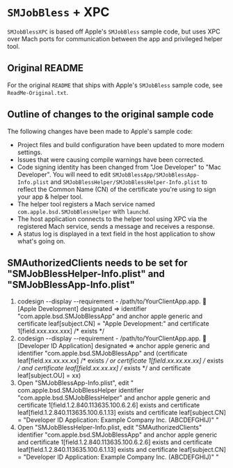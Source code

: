 # `SMJobBless` + XPC #

`SMJobBlessXPC` is based off Apple's `SMJobBless` sample code, but uses XPC over Mach ports for communication between the app and privileged helper tool.

## Original README ##

For the original `README` that ships with Apple's `SMJobBless` sample code, see `ReadMe-Original.txt`.

## Outline of changes to the original sample code ##

The following changes have been made to Apple's sample code:

* Project files and build configuration have been updated to more modern settings.
* Issues that were causing compile warnings have been corrected.
* Code signing identity has been changed from "Joe Developer" to "Mac Developer". You will need to edit `SMJobBlessApp/SMJobBlessApp-Info.plist` and `SMJobBlessHelper/SMJobBlessHelper-Info.plist` to reflect the Common Name (CN) of the certificate you're using to sign your app & helper tool.
* The helper tool registers a Mach service named `com.apple.bsd.SMJobBlessHelper` with `launchd`.
* The host application connects to the helper tool using XPC via the registered Mach service, sends a message and receives a response.
* A status log is displayed in a text field in the host application to show what's going on.

## SMAuthorizedClients needs to be set for "SMJobBlessHelper-Info.plist" and "SMJobBlessApp-Info.plist"
  1. codesign --display --requirement - /path/to/YourClientApp.app. 🔑 [Apple Development]
     designated => identifier "com.apple.bsd.SMJobBlessApp" and anchor apple generic and certificate leaf[subject.CN] = "Apple Development:" and      certificate 1[field.xxx.xxx.xxx] /* exists */
  2. codesign --display --requirement - /path/to/YourClientApp.app. 🔑 [Developer ID Application]
     designated => anchor apple generic and identifier "com.apple.bsd.SMJobBlessApp" and (certificate leaf[field.xx.xx.xx.xx] /*     exists */       or certificate 1[field.xx.xx.xx.xx] /* exists */ and certificate leaf[field.xx.xx.xx] /* exists */   and certificate leaf[subject.OU] = xx)
  3. Open "SMJobBlessApp-Info.plist", edit
      "<dict>
	<key>com.apple.bsd.SMJobBlessHelper</key>
 	<string>identifier "com.apple.bsd.SMJobBlessHelper"
      		and anchor apple generic
      		and certificate 1[field.1.2.840.113635.100.6.2.6] exists
      		and certificate leaf[field.1.2.840.113635.100.6.1.13] exists
      		and certificate leaf[subject.CN] = "Developer ID Application: Example Company Inc. (ABCDEFGHIJ)"
     	</string>
	</dict>"
  5. Open "SMJobBlessHelper-Info.plist, edit
     "<key>SMAuthorizedClients</key>"
     	<array>
  		<string>identifier "com.apple.bsd.SMJobBlessApp"
      		and anchor apple generic
      		and certificate 1[field.1.2.840.113635.100.6.2.6] exists
      		and certificate leaf[field.1.2.840.113635.100.6.1.13] exists
      		and certificate leaf[subject.CN] = "Developer ID Application: Example Company Inc. (ABCDEFGHIJ)"
     		</string>
    	 </array>"
   
     
